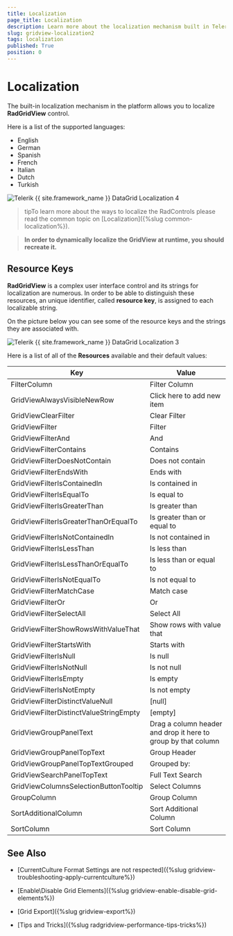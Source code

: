 ```yaml
---
title: Localization
page_title: Localization
description: Learn more about the localization mechanism built in Telerik's {{ site.framework_name }} DataGrid and see a list of the supported languages.
slug: gridview-localization2
tags: localization
published: True
position: 0
---
```


# Localization


The built-in localization mechanism in the platform allows you to localize __RadGridView__ control. 

Here is a list of the supported languages:

* English            
* German          
* Spanish           
* French
* Italian              
* Dutch             
* Turkish

![Telerik {{ site.framework_name }} DataGrid Localization 4](images/RadGridView_Localization_4.png)

>tipTo learn more about the ways to localize the RadControls please read the common topic on [Localization]({%slug common-localization%}).

>__In order to dynamically localize the GridView at runtime, you should recreate it.__

## Resource Keys

__RadGridView__ is a complex user interface control and its strings for localization are numerous. In order to be able to distinguish these resources, an unique identifier, called __resource key__, is assigned to each localizable string.

On the picture below you can see some of the resource keys and the strings they are associated with.

![Telerik {{ site.framework_name }} DataGrid Localization 3](images/RadGridView_Localization_3.png)

Here is a list of all of the __Resources__ available and their default values:

Key	|	Value
---	|	---	
FilterColumn | Filter Column
GridViewAlwaysVisibleNewRow | Click here to add new item
GridViewClearFilter | Clear Filter
GridViewFilter | Filter
GridViewFilterAnd | And
GridViewFilterContains | Contains
GridViewFilterDoesNotContain | Does not contain
GridViewFilterEndsWith | Ends with
GridViewFilterIsContainedIn | Is contained in
GridViewFilterIsEqualTo | Is equal to
GridViewFilterIsGreaterThan | Is greater than
GridViewFilterIsGreaterThanOrEqualTo | Is greater than or equal to
GridViewFilterIsNotContainedIn | Is not contained in
GridViewFilterIsLessThan | Is less than
GridViewFilterIsLessThanOrEqualTo | Is less than or equal to
GridViewFilterIsNotEqualTo | Is not equal to
GridViewFilterMatchCase | Match case 
GridViewFilterOr | Or
GridViewFilterSelectAll | Select All
GridViewFilterShowRowsWithValueThat | Show rows with value that
GridViewFilterStartsWith | Starts with
GridViewFilterIsNull | Is null
GridViewFilterIsNotNull | Is not null
GridViewFilterIsEmpty | Is empty
GridViewFilterIsNotEmpty | Is not empty
GridViewFilterDistinctValueNull | [null]
GridViewFilterDistinctValueStringEmpty | [empty]
GridViewGroupPanelText | Drag a column header and drop it here to group by that column
GridViewGroupPanelTopText | Group Header
GridViewGroupPanelTopTextGrouped | Grouped by:
GridViewSearchPanelTopText | Full Text Search
GridViewColumnsSelectionButtonTooltip | Select Columns
GroupColumn | Group Column
SortAdditionalColumn | Sort Additional Column
SortColumn | Sort Column


## See Also

 * [CurrentCulture Format Settings are not respected]({%slug gridview-troubleshooting-apply-currentculture%})

 * [Enable\Disable Grid Elements]({%slug gridview-enable-disable-grid-elements%})

 * [Grid Export]({%slug gridview-export%})

 * [Tips and Tricks]({%slug radgridview-performance-tips-tricks%})

